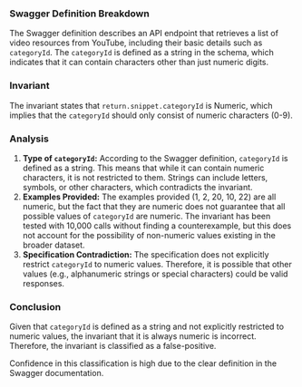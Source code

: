 ### Swagger Definition Breakdown
The Swagger definition describes an API endpoint that retrieves a list of video resources from YouTube, including their basic details such as `categoryId`. The `categoryId` is defined as a string in the schema, which indicates that it can contain characters other than just numeric digits.

### Invariant
The invariant states that `return.snippet.categoryId` is Numeric, which implies that the `categoryId` should only consist of numeric characters (0-9).

### Analysis
1. **Type of `categoryId`:** According to the Swagger definition, `categoryId` is defined as a string. This means that while it can contain numeric characters, it is not restricted to them. Strings can include letters, symbols, or other characters, which contradicts the invariant.
2. **Examples Provided:** The examples provided (1, 2, 20, 10, 22) are all numeric, but the fact that they are numeric does not guarantee that all possible values of `categoryId` are numeric. The invariant has been tested with 10,000 calls without finding a counterexample, but this does not account for the possibility of non-numeric values existing in the broader dataset.
3. **Specification Contradiction:** The specification does not explicitly restrict `categoryId` to numeric values. Therefore, it is possible that other values (e.g., alphanumeric strings or special characters) could be valid responses.

### Conclusion
Given that `categoryId` is defined as a string and not explicitly restricted to numeric values, the invariant that it is always numeric is incorrect. Therefore, the invariant is classified as a false-positive. 

Confidence in this classification is high due to the clear definition in the Swagger documentation.
